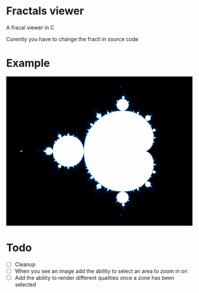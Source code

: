 # Fractals viewer
A fracal viewer in C

Curently you have to change the fractl in source code

# Example
<img src="https://github.com/krek0/fractals/blob/main/out/1000.jpg" width="500" height="400">

# Todo
- [ ] Cleanup
- [ ] When you see an image add the ability to select an area to zoom in on
- [ ] Add the ability to render different qualities once a zone has been selected
